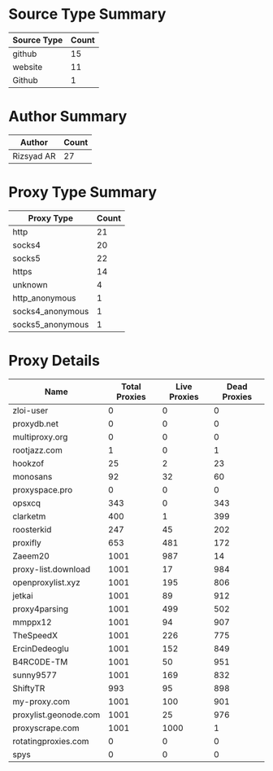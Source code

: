 # Source Type Summary

| Source Type | Count |
|-------------|-------|
| github | 15 |
| website | 11 |
| Github | 1 |


# Author Summary

| Author | Count |
|--------|-------|
| Rizsyad AR | 27 |


# Proxy Type Summary

| Proxy Type | Count |
|------------|-------|
| http | 21 |
| socks4 | 20 |
| socks5 | 22 |
| https | 14 |
| unknown | 4 |
| http_anonymous | 1 |
| socks4_anonymous | 1 |
| socks5_anonymous | 1 |


# Proxy Details

| Name | Total Proxies | Live Proxies | Dead Proxies |
|------|---------------|--------------|---------------|
| zloi-user | 0 | 0 | 0 |
| proxydb.net | 0 | 0 | 0 |
| multiproxy.org | 0 | 0 | 0 |
| rootjazz.com | 1 | 0 | 1 |
| hookzof | 25 | 2 | 23 |
| monosans | 92 | 32 | 60 |
| proxyspace.pro | 0 | 0 | 0 |
| opsxcq | 343 | 0 | 343 |
| clarketm | 400 | 1 | 399 |
| roosterkid | 247 | 45 | 202 |
| proxifly | 653 | 481 | 172 |
| Zaeem20 | 1001 | 987 | 14 |
| proxy-list.download | 1001 | 17 | 984 |
| openproxylist.xyz | 1001 | 195 | 806 |
| jetkai | 1001 | 89 | 912 |
| proxy4parsing | 1001 | 499 | 502 |
| mmppx12 | 1001 | 94 | 907 |
| TheSpeedX | 1001 | 226 | 775 |
| ErcinDedeoglu | 1001 | 152 | 849 |
| B4RC0DE-TM | 1001 | 50 | 951 |
| sunny9577 | 1001 | 169 | 832 |
| ShiftyTR | 993 | 95 | 898 |
| my-proxy.com | 1001 | 100 | 901 |
| proxylist.geonode.com | 1001 | 25 | 976 |
| proxyscrape.com | 1001 | 1000 | 1 |
| rotatingproxies.com | 0 | 0 | 0 |
| spys | 0 | 0 | 0 |
